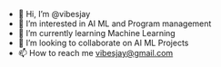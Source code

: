- 👋 Hi, I’m @vibesjay
- 👀 I’m interested in AI ML and Program management 
- 🌱 I’m currently learning Machine Learning 
- 💞️ I’m looking to collaborate on AI ML Projects
- 📫 How to reach me vibesjay@gmail.com 

<!---
vibesjay/vibesjay is a ✨ special ✨ repository because its `README.md` (this file) appears on your GitHub profile.
You can click the Preview link to take a look at your changes.
--->
